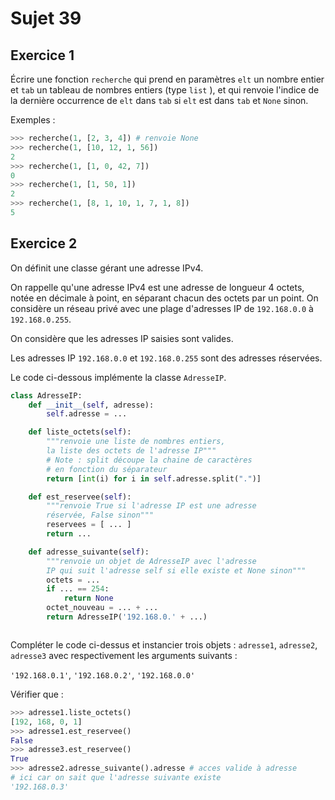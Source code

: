 # Sujet 39

## Exercice 1

Écrire une fonction `recherche` qui prend en paramètres `elt` un nombre entier et `tab`
un tableau de nombres entiers (type ```list``` ), et qui renvoie l'indice de la dernière occurrence de `elt` dans `tab` si `elt` est dans `tab` et `None` sinon.

Exemples :
```python
>>> recherche(1, [2, 3, 4]) # renvoie None
>>> recherche(1, [10, 12, 1, 56])
2
>>> recherche(1, [1, 0, 42, 7])
0
>>> recherche(1, [1, 50, 1])
2
>>> recherche(1, [8, 1, 10, 1, 7, 1, 8])
5
```

## Exercice 2

On définit une classe gérant une adresse IPv4.

On rappelle qu'une adresse IPv4 est une adresse de longueur 4 octets, notée en décimale
à point, en séparant chacun des octets par un point. On considère un réseau privé avec
une plage d'adresses IP de `192.168.0.0` à `192.168.0.255`.

On considère que les adresses IP saisies sont valides.

Les adresses IP `192.168.0.0` et `192.168.0.255` sont des adresses réservées.

Le code ci-dessous implémente la classe `AdresseIP`.

```python 
class AdresseIP:
    def __init__(self, adresse):
        self.adresse = ... 

    def liste_octets(self):
        """renvoie une liste de nombres entiers,
        la liste des octets de l'adresse IP"""
        # Note : split découpe la chaine de caractères 
        # en fonction du séparateur
        return [int(i) for i in self.adresse.split(".")]

    def est_reservee(self):
        """renvoie True si l'adresse IP est une adresse
        réservée, False sinon"""
        reservees = [ ... ] 
        return ... 

    def adresse_suivante(self):
        """renvoie un objet de AdresseIP avec l'adresse
        IP qui suit l'adresse self si elle existe et None sinon"""
        octets = ... 
        if ... == 254: 
            return None
        octet_nouveau = ... + ... 
        return AdresseIP('192.168.0.' + ...) 



```
Compléter le code ci-dessus et instancier trois objets : `adresse1`, `adresse2`,
`adresse3` avec respectivement les arguments suivants :

`'192.168.0.1'`, `'192.168.0.2'`, `'192.168.0.0'`

Vérifier que : 
```python
>>> adresse1.liste_octets()
[192, 168, 0, 1]
>>> adresse1.est_reservee()
False
>>> adresse3.est_reservee()
True
>>> adresse2.adresse_suivante().adresse # acces valide à adresse
# ici car on sait que l'adresse suivante existe
'192.168.0.3'
```
